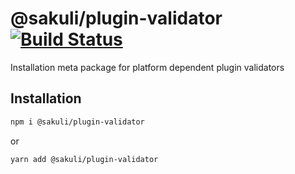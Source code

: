 # @sakuli/plugin-validator [![Build Status](https://travis-ci.com/sakuli/plugin-validator-install.svg?branch=master)](https://travis-ci.com/sakuli/plugin-validator-install)
Installation meta package for platform dependent plugin validators

## Installation
```bash
npm i @sakuli/plugin-validator
```

or

```bash
yarn add @sakuli/plugin-validator
```
